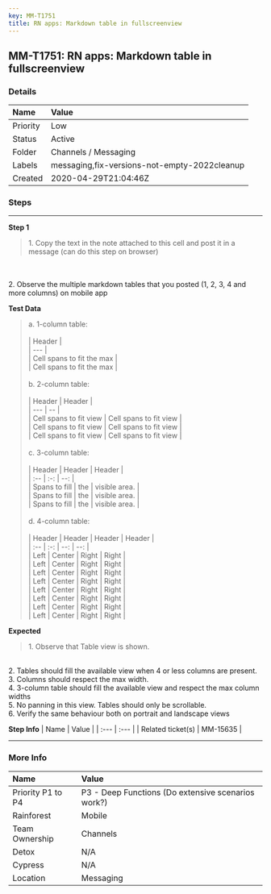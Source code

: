 ```yaml
---
key: MM-T1751
title: RN apps: Markdown table in fullscreenview
---
```


## MM-T1751: RN apps: Markdown table in fullscreenview

### Details

| Name     | Value                                        |
| :------- | :------------------------------------------- |
| Priority | Low                                          |
| Status   | Active                                       |
| Folder   | Channels / Messaging                         |
| Labels   | messaging,fix-versions-not-empty-2022cleanup |
| Created  | 2020-04-29T21:04:46Z                         |

### Steps

<hr/>

**Step 1**

> <article>1. Copy the text in the note attached to this cell and post it in a message (can do this step on browser)

<br><br>2. Observe the multiple markdown tables that you posted (1, 2, 3, 4 and more columns) on mobile app</article>

**Test Data**

> <article>a. 1-column table:<br><br>| Header |<br>| --- |<br>| Cell spans to fit the max |<br>| Cell spans to fit the max |<br><br>b. 2-column table:<br><br>| Header | Header |<br>| --- | -- |<br>| Cell spans to fit view | Cell spans to fit view |<br>| Cell spans to fit view | Cell spans to fit view |<br>| Cell spans to fit view | Cell spans to fit view |<br><br>c. 3-column table:<br><br>| Header | Header | Header |<br>| :-- | :-: | --: |<br>| Spans to fill | the | visible area. |<br>| Spans to fill | the | visible area. |<br>| Spans to fill | the | visible area. |<br><br>d. 4-column table:<br><br>| Header | Header | Header | Header |<br>| :-- | :-: | --: | --: |<br>| Left | Center | Right | Right |<br>| Left | Center | Right | Right |<br>| Left | Center | Right | Right |<br>| Left | Center | Right | Right |<br>| Left | Center | Right | Right |<br>| Left | Center | Right | Right |<br>| Left | Center | Right | Right |<br>| Left | Center | Right | Right |</article>

**Expected**

> <article>1. Observe that Table view is shown.

<br>2. Tables should fill the available view when 4 or less columns are present.
<br>3. Columns should respect the max width.
<br>4. 3-column table should fill the available view and respect the max column widths
<br>5. No panning in this view. Tables should only be scrollable.
<br>6. Verify the same behaviour both on portrait and landscape views</article>

**Step Info**
| Name | Value |
| :--- | :--- |
| Related ticket(s) | MM-15635 |

<hr/>

### More Info

| Name              | Value                                              |
| :---------------- | :------------------------------------------------- |
| Priority P1 to P4 | P3 - Deep Functions (Do extensive scenarios work?) |
| Rainforest        | Mobile                                             |
| Team Ownership    | Channels                                           |
| Detox             | N/A                                                |
| Cypress           | N/A                                                |
| Location          | Messaging                                          |
